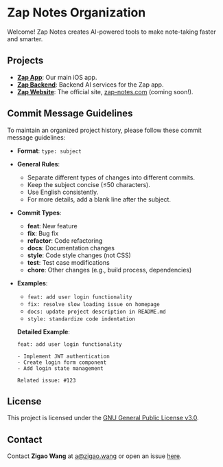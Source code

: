 # Zap Notes Organization

Welcome! Zap Notes creates AI-powered tools to make note-taking faster and smarter.

## Projects

- **[Zap App](https://github.com/Zap-Notes-App/Zap)**: Our main iOS app.
- **[Zap Backend](https://github.com/Zap-Notes-App/Zap-backend)**: Backend AI services for the Zap app.
- **[Zap Website](https://github.com/Zap-Notes-App/Zap-website)**: The official site, [zap-notes.com](http://zap-notes.com) (coming soon!).

## Commit Message Guidelines

To maintain an organized project history, please follow these commit message guidelines:

- **Format**: `type: subject`
- **General Rules**:
  - Separate different types of changes into different commits.
  - Keep the subject concise (≤50 characters).
  - Use English consistently.
  - For more details, add a blank line after the subject.

- **Commit Types**:
  - **feat**: New feature
  - **fix**: Bug fix
  - **refactor**: Code refactoring
  - **docs**: Documentation changes
  - **style**: Code style changes (not CSS)
  - **test**: Test case modifications
  - **chore**: Other changes (e.g., build process, dependencies)

- **Examples**:
  - `feat: add user login functionality`
  - `fix: resolve slow loading issue on homepage`
  - `docs: update project description in README.md`
  - `style: standardize code indentation`

  **Detailed Example**:
  ```
  feat: add user login functionality

  - Implement JWT authentication
  - Create login form component
  - Add login state management

  Related issue: #123
  ```

## License

This project is licensed under the [GNU General Public License v3.0](https://www.gnu.org/licenses/gpl-3.0.html).

## Contact

Contact **Zigao Wang** at a@zigao.wang or open an issue [here](https://github.com/Zap-Notes-App/Zap/issues).
